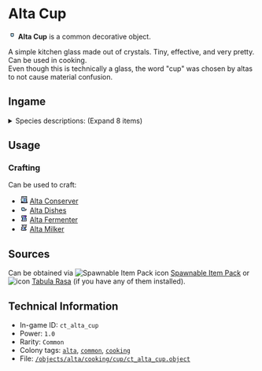 # Alta Cup

<img src="https://raw.githubusercontent.com/Ceterai/Enternia/main/objects/alta/cooking/cup/icon.png" alt="Alta Cup icon" loading="lazy" height="16px" width="auto" /> **Alta Cup** is a common decorative object.

A simple kitchen glass made out of crystals. Tiny, effective, and very pretty. Can be used in cooking.  
Even though this is technically a glass, the word "cup" was chosen by altas to not cause material confusion.

## Ingame

<details markdown="1"><summary>Species descriptions: (Expand 8 items)</summary>

- Alta: A neat little handless crystal cup, for when you want to go for a cup of tea.
- Apex: A little wooden cup.
- Avian: A wooden cup, difficult to keep clean.
- Floran: Floran drink fleshy juicess from sssuch cupss.
- Glitch: Disintered. A common wooden goblet.
- Human: A goblet made of wood.
- Hylotl: A stained wooden goblet.
- Novakid: A plain ol' wooden cup.

</details>

## Usage

### Crafting

Can be used to craft:

- <img src="https://raw.githubusercontent.com/Ceterai/Enternia/main/objects/alta/cooking/conserver/icon.png" alt="Alta Conserver icon" loading="lazy" height="16px" width="auto" /> [Alta Conserver](https://ceterai.github.io/MyEnternia/Wiki/AltaConserver)
- <img src="https://raw.githubusercontent.com/Ceterai/Enternia/main/objects/alta/cooking/dishes/icon.png" alt="Alta Dishes icon" loading="lazy" height="16px" width="auto" /> [Alta Dishes](https://ceterai.github.io/MyEnternia/Wiki/AltaDishes)
- <img src="https://raw.githubusercontent.com/Ceterai/Enternia/main/objects/alta/cooking/fermenter/icon.png" alt="Alta Fermenter icon" loading="lazy" height="16px" width="auto" /> [Alta Fermenter](https://ceterai.github.io/MyEnternia/Wiki/AltaFermenter)
- <img src="https://raw.githubusercontent.com/Ceterai/Enternia/main/objects/alta/cooking/milker/icon.png" alt="Alta Milker icon" loading="lazy" height="16px" width="auto" /> [Alta Milker](https://ceterai.github.io/MyEnternia/Wiki/AltaMilker)

## Sources

Can be obtained via <img src="https://raw.githubusercontent.com/Silverfeelin/Starbound-SpawnableItemPack/master/interface/sip/iconSmall.png" alt="Spawnable Item Pack icon" width="18" height="14"/> [Spawnable Item Pack](https://steamcommunity.com/sharedfiles/filedetails/?id=733665104) or <img src="https://steamuserimages-a.akamaihd.net/ugc/263843960696222713/3EC9A7C005541F7D577EBCB8C5736B4EFC9973D6/" alt="icon" width="8" height="12"/> [Tabula Rasa](https://community.playstarbound.com/resources/the-tabula-rasa.3222/) (if you have any of them installed).

## Technical Information

- In-game ID: `ct_alta_cup`
- Power: `1.0`
- Rarity: `Common`
- Colony tags: [`alta`](https://ceterai.github.io/MyEnternia/Wiki/Tags/Alta), [`common`](https://ceterai.github.io/MyEnternia/Wiki/Tags/Common), [`cooking`](https://ceterai.github.io/MyEnternia/Wiki/Tags/Cooking)
- File: [`/objects/alta/cooking/cup/ct_alta_cup.object`](https://github.com/Ceterai/Enternia/blob/main/objects/alta/cooking/cup/ct_alta_cup.object)
